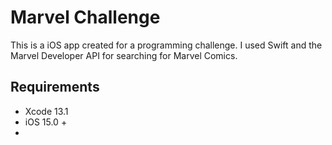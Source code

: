 # Marvel Challenge

This is a iOS app created for a programming challenge. I used Swift and the Marvel Developer API for searching for Marvel Comics.

## Requirements

* Xcode 13.1
* iOS 15.0 +
* 
